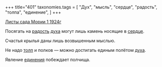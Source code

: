 +++
title="401"
taxonomies.tags = [
 "Дух",
 "мысль",
 "сердце",
 "радость",
 "толпа",
 "единение",
]
+++

[Листы сада Мории 1 1924г](/agni/1924)

Посягать на [радость](/tags/радость) [духа](/tags/Дух) могут лишь камень носящие в [сердце](/tags/сердце).   

Счастья крылья даны лишь возвышенным мыслью.   

Не надо [толп](/tags/толпа) и полков — можно достигать единым полётом [духа](/tags/Дух).   

Явление [единения](/tags/единение) побеждает полчища.   

